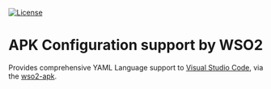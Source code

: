 
[![License](https://img.shields.io/badge/License-Apache_2.0-blue.svg)](https://github.com/wso2/apk/blob/main/LICENSE)


# APK Configuration support by WSO2
Provides comprehensive YAML Language support to [Visual Studio Code](https://code.visualstudio.com/), via the [wso2-apk](https://github.com/wso2/apk).

